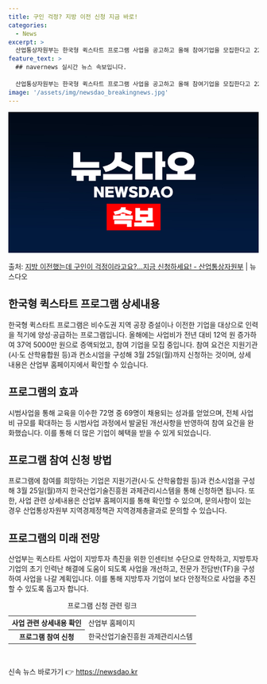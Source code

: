 ```yaml
---
title: 구인 걱정? 지방 이전 신청 지금 바로!
categories:
  - News
excerpt: >
  산업통상자원부는 한국형 퀵스타트 프로그램 사업을 공고하고 올해 참여기업을 모집한다고 22일 밝혔다. 퀵스타트…
feature_text: >
  ## navernews 실시간 뉴스 속보입니다.

  산업통상자원부는 한국형 퀵스타트 프로그램 사업을 공고하고 올해 참여기업을 모집한다고 22일 밝혔다. 퀵스타트…
image: '/assets/img/newsdao_breakingnews.jpg'
---
```


![뉴스다오 속보](/assets/img/newsdao_breakingnews.jpg)

<p>출처: <a href="https://newsdao.kr/3204" rel="dofollow">지방 이전했는데 구인이 걱정이라고요?…지금 신청하세요! - 산업통상자원부</a> | 뉴스다오</p>

<h2 data-ke-size="size26">한국형 퀵스타트 프로그램 상세내용</h2>
<p data-ke-size="size16">한국형 퀵스타트 프로그램은 비수도권 지역 공장 증설이나 이전한 기업을 대상으로 인력을 적기에 양성·공급하는 프로그램입니다. 올해에는 사업비가 전년 대비 12억 원 증가하여 37억 5000만 원으로 증액되었고, 참여 기업을 모집 중입니다. 참여 요건은 지원기관(시·도 산학융합원 등)과 컨소시엄을 구성해 3월 25일(월)까지 신청하는 것이며, 상세 내용은 산업부 홈페이지에서 확인할 수 있습니다. </p>

<h2 data-ke-size="size26">프로그램의 효과</h2>
<p data-ke-size="size16">시범사업을 통해 교육을 이수한 72명 중 69명이 채용되는 성과를 얻었으며, 전체 사업비 규모를 확대하는 등 시범사업 과정에서 발굴된 개선사항을 반영하여 참여 요건을 완화했습니다. 이를 통해 더 많은 기업이 혜택을 받을 수 있게 되었습니다.</p>

<h2 data-ke-size="size26">프로그램 참여 신청 방법</h2>
<p data-ke-size="size16">프로그램에 참여를 희망하는 기업은 지원기관(시·도 산학융합원 등)과 컨소시엄을 구성해 3월 25일(월)까지 한국산업기술진흥원 과제관리시스템을 통해 신청하면 됩니다. 또한, 사업 관련 상세내용은 산업부 홈페이지를 통해 확인할 수 있으며, 문의사항이 있는 경우 산업통상자원부 지역경제정책관 지역경제총괄과로 문의할 수 있습니다. </p>

<h2 data-ke-size="size26">프로그램의 미래 전망</h2>
<p data-ke-size="size16">산업부는 퀵스타트 사업이 지방투자 촉진을 위한 인센티브 수단으로 안착하고, 지방투자 기업의 초기 인력난 해결에 도움이 되도록 사업을 개선하고, 전문가 전담반(TF)을 구성하여 사업을 나갈 계획입니다. 이를 통해 지방투자 기업이 보다 안정적으로 사업을 추진할 수 있도록 돕고자 합니다.</p>

<table>
  <caption>프로그램 신청 관련 링크</caption>
  <tr>
    <th>사업 관련 상세내용 확인</th>
    <td>산업부 홈페이지</td>
  </tr>
  <tr>
    <th>프로그램 참여 신청</th>
    <td>한국산업기술진흥원 과제관리시스템</td>
  </tr>
</table>
<p data-ke-size="size16">&nbsp;</p> 

신속 뉴스 바로가기 👉 <a href="https://newsdao.kr" rel="dofollow">https://newsdao.kr</a>


